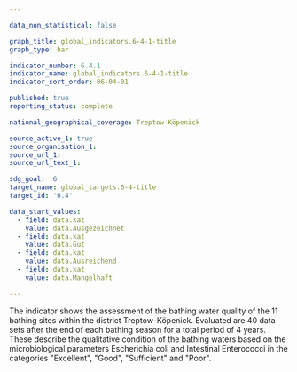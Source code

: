 ```yaml
---

data_non_statistical: false

graph_title: global_indicators.6-4-1-title
graph_type: bar

indicator_number: 6.4.1
indicator_name: global_indicators.6-4-1-title
indicator_sort_order: 06-04-01

published: true
reporting_status: complete

national_geographical_coverage: Treptow-Köpenick

source_active_1: true
source_organisation_1: 
source_url_1: 
source_url_text_1: 

sdg_goal: '6'
target_name: global_targets.6-4-title
target_id: '6.4'

data_start_values:
  - field: data.kat
    value: data.Ausgezeichnet
  - field: data.kat
    value: data.Gut
  - field: data.kat
    value: data.Ausreichend
  - field: data.kat
    value: data.Mangelhaft

---
```


The indicator shows the assessment of the bathing water quality of the 11 bathing sites within the district Treptow-Köpenick. Evaluated are 40 data sets after the end of each bathing season for a total period of 4 years. These describe the qualitative condition of the bathing waters based on the microbiological parameters Escherichia coli and Intestinal Enterococci in the categories "Excellent", "Good", "Sufficient" and "Poor".
